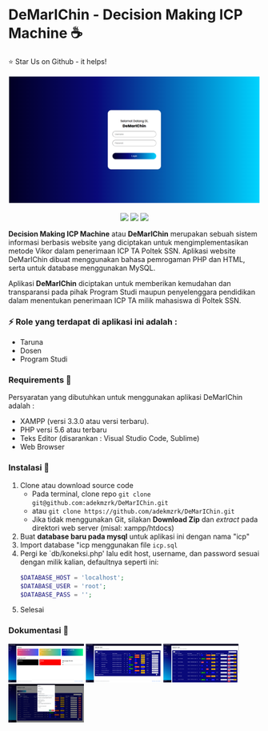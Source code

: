 # DeMarIChin - Decision Making ICP Machine ☕️
:star: Star Us on Github - it helps!
<div align="center">

<p><img src="./documentation/halaman-login.png" width="900"></p>
<a href="https://github.com/adekmzrk/DeMarIChin"><img src="https://badges.frapsoft.com/os/v1/open-source.svg?v=103"></a>
<a href="https://www.instagram.com/adekmzrk/"><img src="https://img.shields.io/badge/follow-adekmzrk-blueviolet"></a> 
<a href="http://badges.mit-license.org"><img src="http://img.shields.io/:license-mit-blue.svg?style=flat-square"></a> 

</div>

**Decision Making ICP Machine** atau **DeMarIChin** merupakan sebuah sistem informasi berbasis website yang diciptakan untuk mengimplementasikan metode Vikor dalam penerimaan ICP TA Poltek SSN. Aplikasi website DeMarIChin dibuat menggunakan bahasa pemrogaman PHP dan HTML, serta untuk database menggunakan MySQL.

Aplikasi **DeMarIChin** diciptakan untuk memberikan kemudahan dan transparansi pada pihak Program Studi maupun penyelenggara pendidikan dalam menentukan penerimaan ICP TA milik mahasiswa di Poltek SSN.


### ⚡️ Role yang terdapat di aplikasi ini adalah : 
 - Taruna 
 - Dosen
 - Program Studi

### Requirements 🔧
Persyaratan yang dibutuhkan untuk menggunakan aplikasi DeMarIChin adalah :
 - XAMPP (versi 3.3.0 atau versi terbaru).
 - PHP versi 5.6 atau terbaru
 - Teks Editor (disarankan : Visual Studio Code, Sublime)
 - Web Browser

### Instalasi 🔨
1. Clone atau download source code
    - Pada terminal, clone repo `git clone git@github.com:adekmzrk/DeMarIChin.git`
    - atau `git clone https://github.com/adekmzrk/DeMarIChin.git`
    - Jika tidak menggunakan Git, silakan **Download Zip** dan *extract* pada direktori web server (misal: xampp/htdocs)
2. Buat **database baru pada mysql** untuk aplikasi ini dengan nama "icp"
3. Import database "icp menggunakan file `icp.sql`
4. Pergi ke `db/koneksi.php' lalu edit host, username, dan password sesuai dengan milik kalian, defaultnya seperti ini:
    ```php
    $DATABASE_HOST = 'localhost';
    $DATABASE_USER = 'root';
    $DATABASE_PASS = '';
    ```
5. Selesai 

### Dokumentasi 📸
<img src="./documentation/halman-dashboard.png" width="30%"></img>
<img src="./documentation/halaman-icp.png" width="30%"></img>
<img src="./documentation/halaman-keputusan-icp.png" width="30%"></img>
<img src="./documentation/halaman-tambah-telaah.png" width="30%"></img>